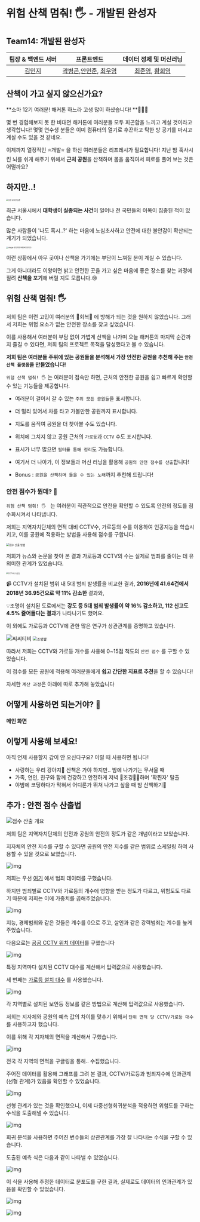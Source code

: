 
# 위험 산책 멈춰! 🖐 - 개발된 완성자

## Team14:  개발된 완성자

|           팀장 & 백엔드 서버           |                          프론트엔드                          |                   데이터 정제 및 머신러닝                    |
| :------------------------------------: | :----------------------------------------------------------: | :----------------------------------------------------------: |
| [김민지](https://github.com/kimin0412) | [곽병곤](https://github.com/ntxq),[안민준](https://github.com/YMGYM), [최우영](https://github.com/wooong210) | [최준영](https://github.com/NorangBerry), [황희영](https://github.com/hehehwang) |





##  산책이 가고 싶지 않으신가요?



**소마 12기 여러분! 해커톤 하느라 고생 많이 하셨습니다! **🥳🎉🎉



몇 번 경험해보지 못 한 비대면 해커톤에 여러분들 모두 피곤함을 느끼고 계실 것이라고 생각합니다! 몇몇 연수생 분들은 이미 컴퓨터의 열기로 후끈하고 탁한 방 공기를 마시고 계실 수도 있을 것 같네요. 

이제까지 열정적인 ⭐개발⭐ 을 하신 여러분들은 리프레시가 필요합니다! 지난 밤 혹사시킨 뇌를 쉬게 해주기 위해서 **근처 공원**을 산책하며 몸을 움직여서 피로를 풀어 보는 것은 어떨까요?



## 하지만..!



<img src="https://www.notion.so/image/https%3A%2F%2Fs3-us-west-2.amazonaws.com%2Fsecure.notion-static.com%2F679d9589-5cbd-471e-8eae-d8582f4b1ec9%2FUntitled.png?table=block&id=628c96d3-ebe3-4423-a45c-a27281bb03dd&width=3890&userId=&cache=v2" alt="한강 대학생 실종" style="zoom:33%;" />



최근 서울시에서 **대학생이 실종되는 사건**이 일어나 전 국민들의 이목이 집중된 적이 있습니다.

많은 사람들이 '나도 혹시..?' 하는 마음에 노심초사하고 안전에 대한 불안감이 확산되는 계기가 되었습니다.



<img src="/Users/jun/Library/Application Support/typora-user-images/image-20210514064050733.png" alt="image-20210514064050733" style="zoom:33%;" />



이런 상황에서 아무 곳이나 산책을 가기에는 부담이 느껴질 분이 계실 수 있습니다.

그게 아니더라도 이왕이면 밝고 안전한 곳을 가고 싶은 마음에 좋은 장소를 찾는 과정에 질려 **산책을 포기**해 버릴 지도 모릅니다.😢



## 위험 산책 멈춰! 🖐

저희 팀은 이런 고민이 여러분의 🍒회복🍓 에 방해가 되는 것을 원하지 않았습니다. 그래서 저희는 위험 요소가 없는 안전한 장소를 찾고 싶었습니다.

이를 사용해서 여러분이 부담 없이 가볍게 산책을 나가며 오늘 해커톤의 마지막 순간까지 즐길 수 있다면, 저희 팀의 프로젝트 목적을 달성했다고 볼 수 있습니다.



**저희 팀은 여러분들 주위에 있는 공원들을 분석해서 가장 안전한 공원을 추천해 주는 `안전산책 플랫폼`을 만들었습니다!**

`위험 산책 멈춰! 🖐` 는 여러분이 접속만 하면, 근처의 안전한 공원을 쉽고 빠르게 확인할 수 있는 기능들을 제공합니다.

- 여러분이 걸어서 갈 수 있는 `주위 모든 공원들`을 표시합니다.

- 더 멀리 있어서 차를 타고 가볼만한 공원까지 표시합니다.

- 지도를 움직여 공원을 더 찾아볼 수도 있습니다.

- 위치에 그치지 않고 공원 근처의 `가로등`과 `CCTV` 수도 표시합니다.

- 표시가 너무 많으면 `필터를 통해 정리`도 가능합니다.

- 여기서 더 나아가, 이 정보들과 머신 러닝을 활용해 `공원의 안전 점수를 산출`합니다!

- Bonus : `공원을 산책하며 들을 수 있는 노래`까지 추천해 드립니다!

  

### 안전 점수가 뭔데? 🧐

`위험 산책 멈춰! 🖐 `  는 여러분이 직관적으로 안전을 확인할 수 있도록 안전의 정도를 점수화시켜서 나타냅니다.



저희는 지역자치단체의 면적 대비 CCTV수, 가로등의 수를 이용하여 인공지능을 학습시키고, 이를 공원에 적용하는 방법을 사용해 점수를 구합니다.



<img src="https://www.notion.so/image/https%3A%2F%2Fs3-us-west-2.amazonaws.com%2Fsecure.notion-static.com%2Ff72157e9-0e00-44ea-9a10-cc6718f40fec%2FUntitled.png?table=block&id=f2cc1126-15af-4ff6-9730-c1378cc6ad78&width=2400&userId=&cache=v2" alt="점수 산출 방법" style="zoom:50%;" />



저희가 뉴스와 논문을 찾아 본 결과 가로등과 CCTV의 수는 실제로 범죄를 줄이는 데 유의미한 관계가 있었습니다.



<img src="https://www.notion.so/image/https%3A%2F%2Fs3-us-west-2.amazonaws.com%2Fsecure.notion-static.com%2F55eea040-1a3a-44fe-b23d-379ce427964a%2FUntitled.png?table=block&id=e807bfaf-8b2b-43e0-9b98-6ba0226e1bbc&width=3770&userId=&cache=v2" alt="CCTV와 가로등" style="zoom:33%;" />

 

📹 CCTV가 설치된 범위 내 5대 범죄 발생률을 비교한 결과, **2016년에 41.64건에서 2018년 36.95건으로 약 11% 감소한** 결과와,

💡조명이 설치된 도로에서는 **강도 등 5대 범죄 발생률이 약 16% 감소하고, 112 신고도 4.5% 줄어들다는 결과**가 나타나기도 했어요.



이 외에도 가로등과 CCTV에 관한 많은 연구가 상관관계를 증명하고 있습니다.

<img src="https://www.notion.so/image/https%3A%2F%2Fs3-us-west-2.amazonaws.com%2Fsecure.notion-static.com%2Fe6f9bdb1-39a7-4ca2-b121-2aa05cb369eb%2FUntitled.png?table=block&id=b235ab60-ffcf-407d-a98c-5b7572fb1e7e&width=860&userId=&cache=v2" alt="씨씨티비"  />



<img src="https://www.notion.so/image/https%3A%2F%2Fs3-us-west-2.amazonaws.com%2Fsecure.notion-static.com%2F7fc707a8-0683-45cf-a3b6-209b6c3dcda4%2FUntitled.png?table=block&id=5909e331-d35d-49a3-a28d-7e61911d9841&width=1400&userId=&cache=v2" alt="조명빨" style="zoom:67%;" />





따라서 저희는 CCTV와 가로등 개수를 사용해 0~15점 척도의 `안전 점수` 를 구할 수 있었습니다.

이 점수를 모든 공원에 적용해 여러분들에게 **쉽고 간단한 지표로 추천**을 할 수 있습니다! 

자세한 `계산 과정`은 아래에 따로 추가해 놓았습니다



## 어떻게 사용하면 되는거야? 👀

#### 메인 화면









## 이렇게 사용해 보세요!

아직 언제 사용할지 감이 안 오신다구요? 이럴 때 사용하면 됩니다!

- 사랑하는 우리 강아지🐶 산책은 가야 하지만.. 밤에 나가기는 무서울 때
- 가족, 연인, 친구와 함께 건강하고 안전하게 저녁 🏃조깅🏃‍♀️하며 '확찐자' 탈출
- 야밤에 코딩하다가 막혀서 어디론가 뛰쳐 나가고 싶을 때 밤 산책하기👣









## 추가 : 안전 점수 산출법

![점수 산출 개요](https://www.notion.so/image/https%3A%2F%2Fs3-us-west-2.amazonaws.com%2Fsecure.notion-static.com%2Ff72157e9-0e00-44ea-9a10-cc6718f40fec%2FUntitled.png?table=block&id=f2cc1126-15af-4ff6-9730-c1378cc6ad78&width=2400&userId=&cache=v2)



저희 팀은 지역자치단체의 안전과 공원의 안전의 정도가 같은 개념이라고 보았습니다.

지자체의 안전 지수를 구할 수 있다면 공원의 안전 지수를 같은 범위로 스케일링 하여 사용할 수 있을 것으로 보였습니다.




![img](https://www.notion.so/image/https%3A%2F%2Fs3-us-west-2.amazonaws.com%2Fsecure.notion-static.com%2F9e489778-41c5-4b6f-95d5-2cb0366d8113%2FUntitled.png?table=block&id=e6e9f8e8-24d2-4f6a-829b-65a465c2d1b0&width=2440&userId=&cache=v2)

저희는 우선 [여기]( https://www.data.go.kr/data/3074462/fileData.do) 에서 범죄 데이터를 구했습니다.

하지만 범죄별로 CCTV와 가로등의 개수에 영향을 받는 정도가 다르고, 위험도도 다르기 때문에 저희는 이에 가중치를 곱해주었습니다.

![img](https://www.notion.so/image/https%3A%2F%2Fs3-us-west-2.amazonaws.com%2Fsecure.notion-static.com%2Fffa293aa-3fa7-43f3-8fcc-6f7f663429b2%2FUntitled.png?table=block&id=94642c64-dfda-4778-a6e6-08f4bce352a3&width=760&userId=&cache=v2)



지능, 경제범죄와 같은 것들은 계수를 0으로 주고, 살인과 같은 강력범죄는 계수를 높게 주었습니다.



다음으로는 [공공 CCTV 위치 데이터](https://www.localdata.go.kr/lif/lifeCtacDataView.do?opnEtcSvcId=12_04_08_E)를 구했습니다

![img](https://www.notion.so/image/https%3A%2F%2Fs3-us-west-2.amazonaws.com%2Fsecure.notion-static.com%2Ff836cc62-e821-46dd-af95-9e10be9576b9%2FUntitled.png?table=block&id=dd998c2d-bb43-46e1-8601-d9f3899d6227&width=2380&userId=&cache=v2)

특정 지역마다 설치된 CCTV 대수를 계산해서 입력값으로 사용했습니다.



세 번째는 [가로등 설치 대수](https://www.data.go.kr/data/15017320/standard.do) 를 사용했습니다.

![img](https://www.notion.so/image/https%3A%2F%2Fs3-us-west-2.amazonaws.com%2Fsecure.notion-static.com%2F3bc1504e-1c93-400e-89e4-f642457d6c72%2FUntitled.png?table=block&id=dd24fce3-cd7e-44f2-bc84-6595f84b1b6d&width=2450&userId=&cache=v2)

각 지역별로 설치된 보안등 정보를 같은 방법으로 계산해 입력값으로 사용했습니다.



저희는 지자체와 공원의 예측 값의 차이를 맞추기 위해서 `단위 면적 당 CCTV/가로등 대수`  를 사용하고자 했습니다.

이를 위해 각 지자체의 면적을 계산해서 구했습니다.



![img](https://www.notion.so/image/https%3A%2F%2Fs3-us-west-2.amazonaws.com%2Fsecure.notion-static.com%2F41f78d33-d86a-4fdf-89df-9ce6cacfdaba%2FUntitled.png?table=block&id=21557540-2e5b-4ff3-b533-140ced8a46d3&width=1430&userId=&cache=v2)

전국 각 지역의 면적을 구글링을 통해.. 수집했습니다.



주어진 데이터를 활용해 그래프를 그려 본 결과, CCTV/가로등과 범죄지수에 인과관계(선형 관계)가 있음을 확인할 수 있었습니다.

![img](https://www.notion.so/image/https%3A%2F%2Fs3-us-west-2.amazonaws.com%2Fsecure.notion-static.com%2Ffbd75464-24ff-4db1-8cd0-85b5a69e9282%2FUntitled.png?table=block&id=d669d0a6-7c85-4e76-ab1f-06261e14fa0c&width=1440&userId=&cache=v2)



선형 관계가 있는 것을 확인했으니, 이제 다중선형회귀분석을 적용하면 위험도를 구하는 수식을 도출해낼 수 있습니다.

![img](https://www.notion.so/image/https%3A%2F%2Fs3-us-west-2.amazonaws.com%2Fsecure.notion-static.com%2F34bfbae1-fe5c-4c54-85a8-6c43b27c6000%2FUntitled.png?table=block&id=e4c88fd0-c22c-40d6-8b81-9605daf0680d&width=1360&userId=&cache=v2)



회귀 분석을 사용하면 주어진 변수들의 상관관계를 가장 잘 나타내는 수식을 구할 수 있습니다.

 도출된 예측 식은 다음과 같이 나타낼 수 있었습니다.



![img](https://www.notion.so/image/https%3A%2F%2Fs3-us-west-2.amazonaws.com%2Fsecure.notion-static.com%2F369ab33f-d69c-4689-8153-c9c1c161e5db%2FUntitled.png?table=block&id=004c481b-feec-4785-939c-36a10b7122ef&width=2370&userId=&cache=v2)



이 식을 사용해 추정한 데이터로 분포도를 구한 결과, 실제로도 데이터의 인과관계가 있음을 확인할 수 있었습니다.

![img](https://www.notion.so/image/https%3A%2F%2Fs3-us-west-2.amazonaws.com%2Fsecure.notion-static.com%2F58337c6d-dbb9-4ef3-ad7d-7308a1846f09%2FUntitled.png?table=block&id=63983ee6-47df-48e8-9ac6-687b778154ff&width=1150&userId=&cache=v2)

![img](https://www.notion.so/image/https%3A%2F%2Fs3-us-west-2.amazonaws.com%2Fsecure.notion-static.com%2F5547eda5-dd67-4a2f-9d80-31c3f29c107b%2FUntitled.png?table=block&id=22ac0bc9-8cba-4a8e-be03-063448537c4e&width=1140&userId=&cache=v2)

